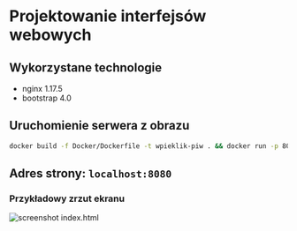 # Projektowanie interfejsów webowych
## Wykorzystane technologie
- nginx 1.17.5
- bootstrap 4.0

## Uruchomienie serwera z obrazu
```zsh
docker build -f Docker/Dockerfile -t wpieklik-piw . && docker run -p 8080:80 wpieklik-piw
```

## Adres strony: `localhost:8080`
### Przykładowy zrzut ekranu
![screenshot index.html](https://user-images.githubusercontent.com/50461146/77431383-e9be0a80-6ddc-11ea-9275-71ac89c6bc7b.png)

